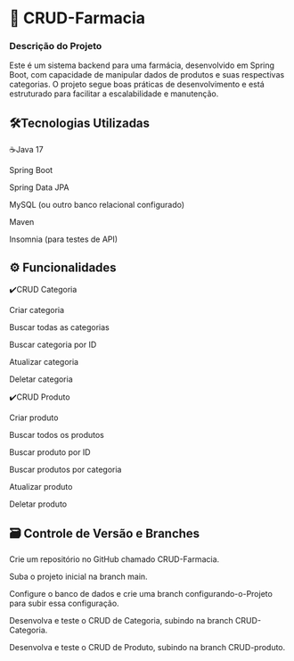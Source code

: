<h1> &#x1F48A CRUD-Farmacia </h1>

<h3>Descrição do Projeto </h3>

Este é um sistema backend para uma farmácia, desenvolvido em Spring Boot, com capacidade de manipular dados de produtos e suas respectivas categorias. O projeto segue boas práticas de desenvolvimento e está estruturado para facilitar a escalabilidade e manutenção.

<h2> 🛠️Tecnologias Utilizadas</h2>

☕Java 17

Spring Boot

Spring Data JPA

MySQL (ou outro banco relacional configurado)

Maven

Insomnia (para testes de API)

<h2> ⚙️ Funcionalidades</h2>

✔️CRUD Categoria

Criar categoria

Buscar todas as categorias

Buscar categoria por ID

Atualizar categoria

Deletar categoria

✔️CRUD Produto

Criar produto

Buscar todos os produtos

Buscar produto por ID

Buscar produtos por categoria

Atualizar produto

Deletar produto

<h2> 🗃️ Controle de Versão e Branches</h2>

Crie um repositório no GitHub chamado CRUD-Farmacia.

Suba o projeto inicial na branch main.

Configure o banco de dados e crie uma branch configurando-o-Projeto para subir essa configuração.

Desenvolva e teste o CRUD de Categoria, subindo na branch CRUD-Categoria.

Desenvolva e teste o CRUD de Produto, subindo na branch CRUD-produto.
